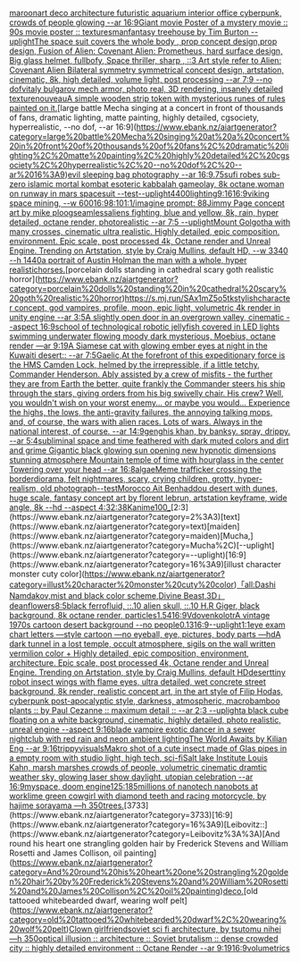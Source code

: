 [maroon](https://www.ebank.nz/aiartgenerator?category=maroon)[art deco architecture futuristic aquarium interior office cyberpunk, crowds of people glowing --ar 16:9](https://www.ebank.nz/aiartgenerator?category=art%20deco%20architecture%20futuristic%20aquarium%20interior%20office%20cyberpunk%2C%20crowds%20of%20people%20glowing%20--ar%2016%3A9)[Giant movie Poster of a mystery movie :: 90s movie poster :: textures](https://www.ebank.nz/aiartgenerator?category=Giant%20movie%20Poster%20of%20a%20mystery%20movie%20%3A%3A%2090s%20movie%20poster%20%3A%3A%20textures)[man](https://www.ebank.nz/aiartgenerator?category=man)[fantasy treehouse by Tim Burton --uplight](https://www.ebank.nz/aiartgenerator?category=fantasy%20treehouse%20by%20Tim%20Burton%20--uplight)[The space suit covers the whole body ,  prop concept design,prop design,  Fusion of  Alien: Covenant Alien: Prometheus,  hard surface design, Big glass helmet,   fullbofy, Space thriller, sharp , ::3  Art style refer to Alien: Covenant Alien   Bilateral symmetry       symmetrical   concept design,  artstation, cinematic,  8k, high detailed,  volume light,  post processing    --ar 7:9   --no dof](https://www.ebank.nz/aiartgenerator?category=The%20space%20suit%20covers%20the%20whole%20body%20%2C%20%20prop%20concept%20design%2Cprop%20design%2C%20%20Fusion%20of%20%20Alien%3A%20Covenant%20Alien%3A%20Prometheus%2C%20%20hard%20surface%20design%2C%20Big%20glass%20helmet%2C%20%20%20fullbofy%2C%20Space%20thriller%2C%20sharp%20%2C%20%3A%3A3%20%20Art%20style%20refer%20to%20Alien%3A%20Covenant%20Alien%20%20%20Bilateral%20symmetry%20%20%20%20%20%20%20symmetrical%20%20%20concept%20design%2C%20%20artstation%2C%20cinematic%2C%20%208k%2C%20high%20detailed%2C%20%20volume%20light%2C%20%20post%20processing%20%20%20%20--ar%207%3A9%20%20%20--no%20dof)[vitaly bulgarov mech armor, photo real, 3D rendering, insanely detailed texture](https://www.ebank.nz/aiartgenerator?category=vitaly%20bulgarov%20mech%20armor%2C%20photo%20real%2C%203D%20rendering%2C%20insanely%20detailed%20texture)[nouveau](https://www.ebank.nz/aiartgenerator?category=nouveau)[A simple wooden strip token with mysterious runes of rules painted on it.](https://www.ebank.nz/aiartgenerator?category=A%20simple%20wooden%20strip%20token%20with%20mysterious%20runes%20of%20rules%20painted%20on%20it.)[large battle Mecha singing at a concert in front of thousands of fans, dramatic lighting, matte painting, highly detailed, cgsociety, hyperrealistic, --no dof, --ar 16:9](https://www.ebank.nz/aiartgenerator?category=large%20battle%20Mecha%20singing%20at%20a%20concert%20in%20front%20of%20thousands%20of%20fans%2C%20dramatic%20lighting%2C%20matte%20painting%2C%20highly%20detailed%2C%20cgsociety%2C%20hyperrealistic%2C%20--no%20dof%2C%20--ar%2016%3A9)[evil sleeping bag photography --ar 16:9](https://www.ebank.nz/aiartgenerator?category=evil%20sleeping%20bag%20photography%20--ar%2016%3A9)[.75](https://www.ebank.nz/aiartgenerator?category=.75)[sufi robes sub-zero islamic mortal kombat esoteric kabbalah gameolay, 8k octane,](https://www.ebank.nz/aiartgenerator?category=sufi%20robes%20sub-zero%20islamic%20mortal%20kombat%20esoteric%20kabbalah%20gameolay%2C%208k%20octane%2C)[woman on runway in mars spacesuit  --test](https://www.ebank.nz/aiartgenerator?category=woman%20on%20runway%20in%20mars%20spacesuit%20%20--test)[--uplight](https://www.ebank.nz/aiartgenerator?category=--uplight)[4400](https://www.ebank.nz/aiartgenerator?category=4400)[lighting](https://www.ebank.nz/aiartgenerator?category=lighting)[9:16](https://www.ebank.nz/aiartgenerator?category=9%3A16)[16:9](https://www.ebank.nz/aiartgenerator?category=16%3A9)[viking space mining, --w 600](https://www.ebank.nz/aiartgenerator?category=viking%20space%20mining%2C%20--w%20600)[16:9](https://www.ebank.nz/aiartgenerator?category=16%3A9)[8:10](https://www.ebank.nz/aiartgenerator?category=8%3A10)[1:1](https://www.ebank.nz/aiartgenerator?category=1%3A1)[/imagine prompt: 88](https://www.ebank.nz/aiartgenerator?category=/imagine%20prompt%3A%2088)[Jimmy Page concept art by mike ploog](https://www.ebank.nz/aiartgenerator?category=Jimmy%20Page%20concept%20art%20by%20mike%20ploog)[seamless](https://www.ebank.nz/aiartgenerator?category=seamless)[aliens fighting, blue and yellow, 8k, rain, hyper detailed, octane render, photorealistic --ar 7:5 --uplight](https://www.ebank.nz/aiartgenerator?category=aliens%20fighting%2C%20blue%20and%20yellow%2C%208k%2C%20rain%2C%20hyper%20detailed%2C%20octane%20render%2C%20photorealistic%20--ar%207%3A5%20--uplight)[Mount Golgotha with many crosses, cinematic ultra realistic. Highly detailed, epic composition. environment. Epic scale, post processed 4k, Octane render and Unreal Engine. Trending on Artstation, style by Craig Mullins, default HD, --w 3340 --h 1440](https://www.ebank.nz/aiartgenerator?category=Mount%20Golgotha%20with%20many%20crosses%2C%20cinematic%20ultra%20realistic.%20Highly%20detailed%2C%20epic%20composition.%20environment.%20Epic%20scale%2C%20post%20processed%204k%2C%20Octane%20render%20and%20Unreal%20Engine.%20Trending%20on%20Artstation%2C%20style%20by%20Craig%20Mullins%2C%20default%20HD%2C%20--w%203340%20--h%201440)[a portrait of Austin Holman the man with a whole, hyper realistic](https://www.ebank.nz/aiartgenerator?category=a%20portrait%20of%20Austin%20Holman%20the%20man%20with%20a%20whole%2C%20hyper%20realistic)[horses.](https://www.ebank.nz/aiartgenerator?category=horses.)[porcelain dolls standing in cathedral scary goth realistic horror](https://www.ebank.nz/aiartgenerator?category=porcelain%20dolls%20standing%20in%20cathedral%20scary%20goth%20realistic%20horror)[<https://s.mj.run/SAx1mZ5o5tk>](https://www.ebank.nz/aiartgenerator?category=%3Chttps%3A//s.mj.run/SAx1mZ5o5tk%3E)[stylish](https://www.ebank.nz/aiartgenerator?category=stylish)[character concept, god vampires, profile, moon, epic light, volumetric 4k render in unity engine --ar 3:5](https://www.ebank.nz/aiartgenerator?category=character%20concept%2C%20god%20vampires%2C%20profile%2C%20moon%2C%20epic%20light%2C%20volumetric%204k%20render%20in%20unity%20engine%20--ar%203%3A5)[A slightly open door in an overgrown valley, cinematic --aspect 16:9](https://www.ebank.nz/aiartgenerator?category=A%20slightly%20open%20door%20in%20an%20overgrown%20valley%2C%20cinematic%20--aspect%2016%3A9)[school of technological robotic jellyfish covered in LED lights swimming underwater flowing  moody dark mysterious, Moebius, octane render —ar 9:19](https://www.ebank.nz/aiartgenerator?category=school%20of%20technological%20robotic%20jellyfish%20covered%20in%20LED%20lights%20swimming%20underwater%20flowing%20%20moody%20dark%20mysterious%2C%20Moebius%2C%20octane%20render%20%E2%80%94ar%209%3A19)[A Siamese cat with glowing ember eyes at night in the Kuwaiti desert:: --ar 7:5](https://www.ebank.nz/aiartgenerator?category=A%20Siamese%20cat%20with%20glowing%20ember%20eyes%20at%20night%20in%20the%20Kuwaiti%20desert%3A%3A%20--ar%207%3A5)[Gaelic,](https://www.ebank.nz/aiartgenerator?category=Gaelic%2C)[At the forefront of this expeditionary force is the HMS Camden Lock, helmed by the irrepressible, if a little tetchy, Commander Henderson. Ably assisted by a crew of misfits - the further they are from Earth the better, quite frankly the Commander steers his ship through the stars, giving orders from his big swivelly chair. His crew? Well, you wouldn't wish on your worst enemy... or maybe you would... Experience the highs, the lows, the anti-gravity failures, the annoying talking mops, and, of course, the wars with alien races. Lots of wars. Always in the national interest, of course. --ar 14:9](https://www.ebank.nz/aiartgenerator?category=At%20the%20forefront%20of%20this%20expeditionary%20force%20is%20the%20HMS%20Camden%20Lock%2C%20helmed%20by%20the%20irrepressible%2C%20if%20a%20little%20tetchy%2C%20Commander%20Henderson.%20Ably%20assisted%20by%20a%20crew%20of%20misfits%20-%20the%20further%20they%20are%20from%20Earth%20the%20better%2C%20quite%20frankly%20the%20Commander%20steers%20his%20ship%20through%20the%20stars%2C%20giving%20orders%20from%20his%20big%20swivelly%20chair.%20His%20crew%3F%20Well%2C%20you%20wouldn%27t%20wish%20on%20your%20worst%20enemy...%20or%20maybe%20you%20would...%20Experience%20the%20highs%2C%20the%20lows%2C%20the%20anti-gravity%20failures%2C%20the%20annoying%20talking%20mops%2C%20and%2C%20of%20course%2C%20the%20wars%20with%20alien%20races.%20Lots%20of%20wars.%20Always%20in%20the%20national%20interest%2C%20of%20course.%20--ar%2014%3A9)[genghis khan, by banksy. spray, drippy. --ar 5:4](https://www.ebank.nz/aiartgenerator?category=genghis%20khan%2C%20by%20banksy.%20spray%2C%20drippy.%20--ar%205%3A4)[subliminal space and time feathered with dark muted colors and dirt and grime Gigantic black glowing sun opening new hypnotic dimensions stunning atmosphere Mountain temple of time with hourglass in the center Towering over your head --ar 16:8](https://www.ebank.nz/aiartgenerator?category=subliminal%20space%20and%20time%20feathered%20with%20dark%20muted%20colors%20and%20dirt%20and%20grime%20Gigantic%20black%20glowing%20sun%20opening%20new%20hypnotic%20dimensions%20stunning%20atmosphere%20Mountain%20temple%20of%20time%20with%20hourglass%20in%20the%20center%20Towering%20over%20your%20head%20--ar%2016%3A8)[algae](https://www.ebank.nz/aiartgenerator?category=algae)[Meme trafficker crossing the border](https://www.ebank.nz/aiartgenerator?category=Meme%20trafficker%20crossing%20the%20border)[diorama, felt nightmares, scary, crying children, grotty, hyper-realism, old photograph](https://www.ebank.nz/aiartgenerator?category=diorama%2C%20felt%20nightmares%2C%20scary%2C%20crying%20children%2C%20grotty%2C%20hyper-realism%2C%20old%20photograph)[--test](https://www.ebank.nz/aiartgenerator?category=--test)[Morocco Ait Benhaddou desert with dunes, huge scale, fantasy concept art by florent lebrun, artstation keyframe, wide angle, 8k --hd --aspect 4:3](https://www.ebank.nz/aiartgenerator?category=Morocco%20Ait%20Benhaddou%20desert%20with%20dunes%2C%20huge%20scale%2C%20fantasy%20concept%20art%20by%20florent%20lebrun%2C%20artstation%20keyframe%2C%20wide%20angle%2C%208k%20--hd%20--aspect%204%3A3)[2:3](https://www.ebank.nz/aiartgenerator?category=2%3A3)[8K](https://www.ebank.nz/aiartgenerator?category=8K)[anime](https://www.ebank.nz/aiartgenerator?category=anime)[100_](https://www.ebank.nz/aiartgenerator?category=100_)[2:3](https://www.ebank.nz/aiartgenerator?category=2%3A3)[text](https://www.ebank.nz/aiartgenerator?category=text)[maiden](https://www.ebank.nz/aiartgenerator?category=maiden)[Mucha,](https://www.ebank.nz/aiartgenerator?category=Mucha%2C)[--uplight](https://www.ebank.nz/aiartgenerator?category=--uplight)[16:9](https://www.ebank.nz/aiartgenerator?category=16%3A9)[illust character monster cuty color](https://www.ebank.nz/aiartgenerator?category=illust%20character%20monster%20cuty%20color)[「all:Dashi Namdakov,mist and black color scheme,Divine Beast,3D」](https://www.ebank.nz/aiartgenerator?category=%E3%80%8Call%3ADashi%20Namdakov%2Cmist%20and%20black%20color%20scheme%2CDivine%20Beast%2C3D%E3%80%8D)[dean](https://www.ebank.nz/aiartgenerator?category=dean)[flowers](https://www.ebank.nz/aiartgenerator?category=flowers)[8:5](https://www.ebank.nz/aiartgenerator?category=8%3A5)[black ferrofluid, ::.10 alien skull, ::.10 H.R Giger, black background, 8k octane render, particles](https://www.ebank.nz/aiartgenerator?category=black%20ferrofluid%2C%20%3A%3A.10%20alien%20skull%2C%20%3A%3A.10%20H.R%20Giger%2C%20black%20background%2C%208k%20octane%20render%2C%20particles)[1.5](https://www.ebank.nz/aiartgenerator?category=1.5)[4](https://www.ebank.nz/aiartgenerator?category=4)[16:9](https://www.ebank.nz/aiartgenerator?category=16%3A9)[Vdovenko](https://www.ebank.nz/aiartgenerator?category=Vdovenko)[lotr](https://www.ebank.nz/aiartgenerator?category=lotr)[A vintage 1970s cartoon desert background --no people](https://www.ebank.nz/aiartgenerator?category=A%20vintage%201970s%20cartoon%20desert%20background%20--no%20people)[0.13](https://www.ebank.nz/aiartgenerator?category=0.13)[16:9](https://www.ebank.nz/aiartgenerator?category=16%3A9)[--uplight](https://www.ebank.nz/aiartgenerator?category=--uplight)[1:1](https://www.ebank.nz/aiartgenerator?category=1%3A1)[eye exam chart letters —style cartoon —no eyeball, eye, pictures, body parts —hd](https://www.ebank.nz/aiartgenerator?category=eye%20exam%20chart%20letters%20%E2%80%94style%20cartoon%20%E2%80%94no%20eyeball%2C%20eye%2C%20pictures%2C%20body%20parts%20%E2%80%94hd)[A dark tunnel in a lost temple, occult atmosphere, sigils on the wall written vermilion color + Highly detailed, epic composition, environment, architecture. Epic scale, post processed 4k, Octane render and Unreal Engine. Trending on Artstation, style by Craig Mullins, default HD](https://www.ebank.nz/aiartgenerator?category=A%20dark%20tunnel%20in%20a%20lost%20temple%2C%20occult%20atmosphere%2C%20sigils%20on%20the%20wall%20written%20vermilion%20color%20%2B%20Highly%20detailed%2C%20epic%20composition%2C%20environment%2C%20architecture.%20Epic%20scale%2C%20post%20processed%204k%2C%20Octane%20render%20and%20Unreal%20Engine.%20Trending%20on%20Artstation%2C%20style%20by%20Craig%20Mullins%2C%20default%20HD)[desert](https://www.ebank.nz/aiartgenerator?category=desert)[tiny robot insect wings with flame eyes, ultra detailed, wet concrete street background, 8k render, realistic concept art, in the art style of Filip Hodas, cyberpunk post-apocalyptic style, darkness, atmospheric, macro](https://www.ebank.nz/aiartgenerator?category=tiny%20robot%20insect%20wings%20with%20flame%20eyes%2C%20ultra%20detailed%2C%20wet%20concrete%20street%20background%2C%208k%20render%2C%20realistic%20concept%20art%2C%20in%20the%20art%20style%20of%20Filip%20Hodas%2C%20cyberpunk%20post-apocalyptic%20style%2C%20darkness%2C%20atmospheric%2C%20macro)[bamboo plants :: by Paul Cezanne :: maximum detail :: --ar 2:3 --uplight](https://www.ebank.nz/aiartgenerator?category=bamboo%20plants%20%3A%3A%20by%20Paul%20Cezanne%20%3A%3A%20maximum%20detail%20%3A%3A%20--ar%202%3A3%20--uplight)[a black cube floating on a white background, cinematic, highly detailed, photo realistic, unreal engine --aspect 9:16](https://www.ebank.nz/aiartgenerator?category=a%20black%20cube%20floating%20on%20a%20white%20background%2C%20cinematic%2C%20highly%20detailed%2C%20photo%20realistic%2C%20unreal%20engine%20--aspect%209%3A16)[blade vampire exotic dancer in a sewer nightclub with red rain and neon ambient lighting](https://www.ebank.nz/aiartgenerator?category=blade%20vampire%20exotic%20dancer%20in%20a%20sewer%20nightclub%20with%20red%20rain%20and%20neon%20ambient%20lighting)[The World Awaits by Kilian Eng --ar 9:16](https://www.ebank.nz/aiartgenerator?category=The%20World%20Awaits%20by%20Kilian%20Eng%20--ar%209%3A16)[trippy](https://www.ebank.nz/aiartgenerator?category=trippy)[visuals](https://www.ebank.nz/aiartgenerator?category=visuals)[Makro shot of a cute insect made of Glas pipes in a empty room with studio light, high tech, sci-fi](https://www.ebank.nz/aiartgenerator?category=Makro%20shot%20of%20a%20cute%20insect%20made%20of%20Glas%20pipes%20in%20a%20empty%20room%20with%20studio%20light%2C%20high%20tech%2C%20sci-fi)[Salt lake Institute Louis Kahn, marsh marshes crowds of people, volumetric cinematic dramtic weather sky, glowing laser show daylight, utopian celebration --ar 16:9](https://www.ebank.nz/aiartgenerator?category=Salt%20lake%20Institute%20Louis%20Kahn%2C%20marsh%20marshes%20crowds%20of%20people%2C%20volumetric%20cinematic%20dramtic%20weather%20sky%2C%20glowing%20laser%20show%20daylight%2C%20utopian%20celebration%20--ar%2016%3A9)[myspace, doom engine](https://www.ebank.nz/aiartgenerator?category=myspace%2C%20doom%20engine)[125:185](https://www.ebank.nz/aiartgenerator?category=125%3A185)[millions of nanotech nanobots at work](https://www.ebank.nz/aiartgenerator?category=millions%20of%20nanotech%20nanobots%20at%20work)[lime green cowgirl with diamond teeth and racing motorcycle, by hajime sorayama —h 350](https://www.ebank.nz/aiartgenerator?category=lime%20green%20cowgirl%20with%20diamond%20teeth%20and%20racing%20motorcycle%2C%20by%20hajime%20sorayama%20%E2%80%94h%20350)[trees.](https://www.ebank.nz/aiartgenerator?category=trees.)[3733](https://www.ebank.nz/aiartgenerator?category=3733)[16:9](https://www.ebank.nz/aiartgenerator?category=16%3A9)[Leibovitz::](https://www.ebank.nz/aiartgenerator?category=Leibovitz%3A%3A)[And round his heart one strangling golden hair by Frederick Stevens and William Rosetti and James Collison, oil painting](https://www.ebank.nz/aiartgenerator?category=And%20round%20his%20heart%20one%20strangling%20golden%20hair%20by%20Frederick%20Stevens%20and%20William%20Rosetti%20and%20James%20Collison%2C%20oil%20painting)[deco.](https://www.ebank.nz/aiartgenerator?category=deco.)[old tattooed whitebearded dwarf, wearing wolf pelt](https://www.ebank.nz/aiartgenerator?category=old%20tattooed%20whitebearded%20dwarf%2C%20wearing%20wolf%20pelt)[Clown girlfriend](https://www.ebank.nz/aiartgenerator?category=Clown%20girlfriend)[soviet sci fi architecture, by tsutomu nihei —h 350](https://www.ebank.nz/aiartgenerator?category=soviet%20sci%20fi%20architecture%2C%20by%20tsutomu%20nihei%20%E2%80%94h%20350)[optical illusion ::  architecture :: Soviet brutalism :: dense crowded city :: highly detailed environment :: Octane Render --ar 9:19](https://www.ebank.nz/aiartgenerator?category=optical%20illusion%20%3A%3A%20%20architecture%20%3A%3A%20Soviet%20brutalism%20%3A%3A%20dense%20crowded%20city%20%3A%3A%20highly%20detailed%20environment%20%3A%3A%20Octane%20Render%20--ar%209%3A19)[16:9](https://www.ebank.nz/aiartgenerator?category=16%3A9)[volumetrics](https://www.ebank.nz/aiartgenerator?category=volumetrics)